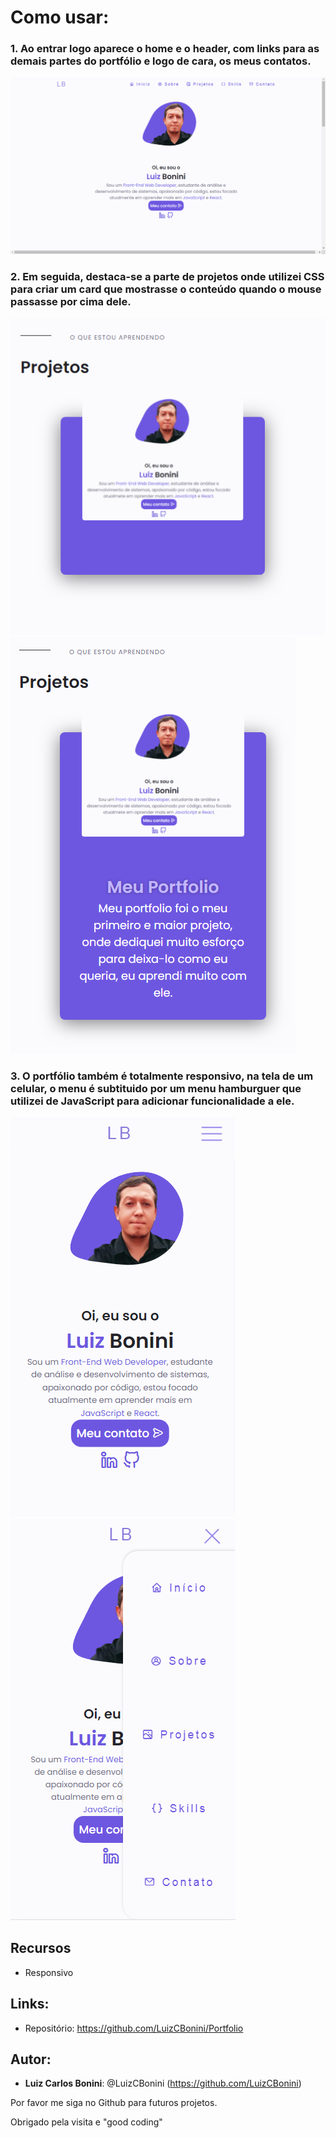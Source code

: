 
# Como usar:
### 1. Ao entrar logo aparece o home e o header, com links para as demais partes do portfólio e logo de cara, os meus contatos.
![Home do projeto](https://github.com/LuizCBonini/Portfolio/blob/main/public/readme_images/print1.png?raw=true)

### 2. Em seguida, destaca-se a parte de projetos onde utilizei CSS para criar um card que mostrasse o conteúdo quando o mouse passasse por cima dele.
![Card projetos fechado](https://github.com/LuizCBonini/Portfolio/blob/main/public/readme_images/print2.png?raw=true)
![Card projetos aberto](https://github.com/LuizCBonini/Portfolio/blob/main/public/readme_images/print3.png?raw=true)

### 3. O portfólio também é totalmente responsivo, na tela de um celular, o menu é subtituido por um menu hamburguer que utilizei de JavaScript para adicionar funcionalidade a ele.
![Menu responsivo](https://github.com/LuizCBonini/Portfolio/blob/main/public/readme_images/print5.png?raw=true)
![Menu responsivo aberto](https://github.com/LuizCBonini/Portfolio/blob/main/public/readme_images/print6.png?raw=true)

## Recursos
- Responsivo

## Links:
- Repositório: https://github.com/LuizCBonini/Portfolio

## Autor:
* **Luiz Carlos Bonini**: @LuizCBonini (https://github.com/LuizCBonini)

Por favor me siga no Github para futuros projetos.

Obrigado pela visita e "good coding"
